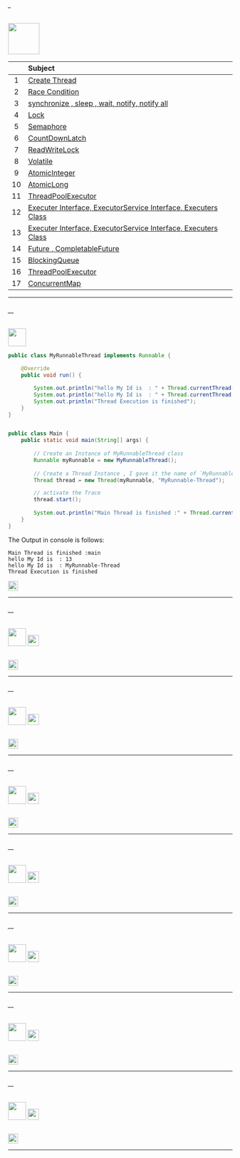 ###### _

<img src="https://img.shields.io/badge/-Threads Java Concurrency%20-blue" height=70px>

|     |  Subject           |
|:---:|:------------------------------| 
|  1  |[Create Thread](#__)   | 
|  2  |[Race Condition](#__)   | 
|  3  |[synchronize , sleep , wait, notify, notify all](#__)   | 
|  4  |[Lock](#__)   | 
|  5  |[Semaphore](#__)   | 
|  6  |[CountDownLatch](#__)   | 
|  7  |[ReadWriteLock](#__)   | 
|  8  |[Volatile](#__)   | 
|  9  |[AtomicInteger](#__)   | 
|  10  |[AtomicLong](#__)   | 
|  11  |[ThreadPoolExecutor](#__)   | 
|  12  |[Executer Interface, ExecutorService Interface, Executers Class](#__)   | 
|  13 |[Executer Interface, ExecutorService Interface, Executers Class](#__)   | 
|  14 |[Future , CompletableFuture](#__)   | 
|  15 |[BlockingQueue](#__)   | 
|  16 |[ThreadPoolExecutor](#__)   | 
|  17 |[ConcurrentMap](#__)   | 


--------------------------------------------------------------------------------------------------

###### __

<img src="https://img.shields.io/badge/-1. Create Thread%20-blue" height=40px>

```java
public class MyRunnableThread implements Runnable {

	@Override
	public void run() {

		System.out.println("hello My Id is  : " + Thread.currentThread().getId());
		System.out.println("hello My Id is  : " + Thread.currentThread().getName());
		System.out.println("Thread Execution is finished");
	}
}


public class Main {
	public static void main(String[] args) {
		
		// Create an Instance of MyRunnableThread class
		Runnable myRunnable = new MyRunnableThread();
		
		// Create a Thread Instance , I gave it the name of `MyRunnable-Thread`
		Thread thread = new Thread(myRunnable, "MyRunnable-Thread");

		// activate the Trace
		thread.start();
		
		System.out.println("Main Thread is finished :" + Thread.currentThread().getName());
	}
}
```

The Output in console is follows:

```
Main Thread is finished :main
hello My Id is  : 13
hello My Id is  : MyRunnable-Thread
Thread Execution is finished
```

[<img src="https://img.shields.io/badge/-Back to top%20-brown" height=22px>](#_)

--------------------------------------------------------------------------------------------------



###### __

<img src="https://img.shields.io/badge/-Create Thread%20-brightgreen" height=40px>

<img src="https://img.shields.io/badge/-application.properties : eureka discovery server%20-blue" height=25px>

```java
```

[<img src="https://img.shields.io/badge/-Back to top%20-brown" height=22px>](#_)

--------------------------------------------------------------------------------------------------


###### __

<img src="https://img.shields.io/badge/-Create Thread%20-brightgreen" height=40px>

<img src="https://img.shields.io/badge/-application.properties : eureka discovery server%20-blue" height=25px>

```java
```

[<img src="https://img.shields.io/badge/-Back to top%20-brown" height=22px>](#_)


--------------------------------------------------------------------------------------------------

###### __

<img src="https://img.shields.io/badge/-Create Thread%20-brightgreen" height=40px>

<img src="https://img.shields.io/badge/-application.properties : eureka discovery server%20-blue" height=25px>

```java
```

[<img src="https://img.shields.io/badge/-Back to top%20-brown" height=22px>](#_)


--------------------------------------------------------------------------------------------------

###### __

<img src="https://img.shields.io/badge/-Create Thread%20-brightgreen" height=40px>

<img src="https://img.shields.io/badge/-application.properties : eureka discovery server%20-blue" height=25px>

```java
```

[<img src="https://img.shields.io/badge/-Back to top%20-brown" height=22px>](#_)

--------------------------------------------------------------------------------------------------

###### __

<img src="https://img.shields.io/badge/-Create Thread%20-brightgreen" height=40px>

<img src="https://img.shields.io/badge/-application.properties : eureka discovery server%20-blue" height=25px>

```java
```

[<img src="https://img.shields.io/badge/-Back to top%20-brown" height=22px>](#_)

--------------------------------------------------------------------------------------------------

###### __

<img src="https://img.shields.io/badge/-Create Thread%20-brightgreen" height=40px>

<img src="https://img.shields.io/badge/-application.properties : eureka discovery server%20-blue" height=25px>

```java
```

[<img src="https://img.shields.io/badge/-Back to top%20-brown" height=22px>](#_)

--------------------------------------------------------------------------------------------------

###### __

<img src="https://img.shields.io/badge/-Create Thread%20-brightgreen" height=40px>

<img src="https://img.shields.io/badge/-application.properties : eureka discovery server%20-blue" height=25px>

```java
```

[<img src="https://img.shields.io/badge/-Back to top%20-brown" height=22px>](#_)

--------------------------------------------------------------------------------------------------

